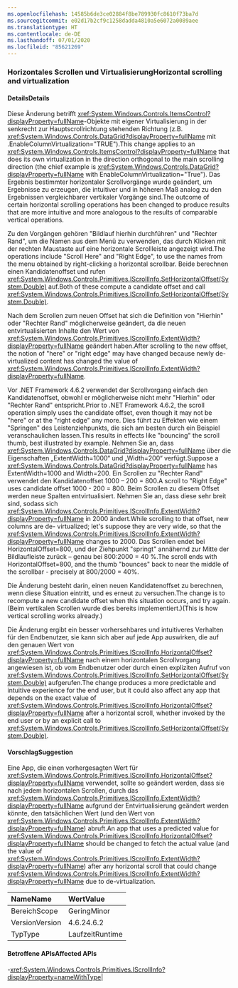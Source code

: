 ```yaml
---
ms.openlocfilehash: 14585b6de3ce02884f8be789930fc8610f73ba7d
ms.sourcegitcommit: e02d17b2cf9c1258dadda4810a5e6072a0089aee
ms.translationtype: HT
ms.contentlocale: de-DE
ms.lasthandoff: 07/01/2020
ms.locfileid: "85621269"
---
```

### <a name="horizontal-scrolling-and-virtualization"></a><span data-ttu-id="cad30-101">Horizontales Scrollen und Virtualisierung</span><span class="sxs-lookup"><span data-stu-id="cad30-101">Horizontal scrolling and virtualization</span></span>

#### <a name="details"></a><span data-ttu-id="cad30-102">Details</span><span class="sxs-lookup"><span data-stu-id="cad30-102">Details</span></span>

<span data-ttu-id="cad30-103">Diese Änderung betrifft <xref:System.Windows.Controls.ItemsControl?displayProperty=fullName>-Objekte mit eigener Virtualisierung in der senkrecht zur Hauptscrollrichtung stehenden Richtung (z.B. <xref:System.Windows.Controls.DataGrid?displayProperty=fullName> mit .EnableColumnVirtualization=&quot;TRUE&quot;).</span><span class="sxs-lookup"><span data-stu-id="cad30-103">This change applies to an <xref:System.Windows.Controls.ItemsControl?displayProperty=fullName> that does its own virtualization in the direction orthogonal to the main scrolling direction (the chief example is <xref:System.Windows.Controls.DataGrid?displayProperty=fullName> with EnableColumnVirtualization=&quot;True&quot;).</span></span>  <span data-ttu-id="cad30-104">Das Ergebnis bestimmter horizontaler Scrollvorgänge wurde geändert, um Ergebnisse zu erzeugen, die intuitiver und in höheren Maß analog zu den Ergebnissen vergleichbarer vertikaler Vorgänge sind.</span><span class="sxs-lookup"><span data-stu-id="cad30-104">The outcome of certain horizontal scrolling operations has been changed to produce results that are more intuitive and more analogous to the results of comparable vertical operations.</span></span><p/><span data-ttu-id="cad30-105">Zu den Vorgängen gehören &quot;Bildlauf hierhin durchführen&quot; und &quot;Rechter Rand&quot;, um die Namen aus dem Menü zu verwenden, das durch Klicken mit der rechten Maustaste auf eine horizontale Scrollleiste angezeigt wird.</span><span class="sxs-lookup"><span data-stu-id="cad30-105">The operations include &quot;Scroll Here&quot; and &quot;Right Edge&quot;, to use the names from the menu obtained by right-clicking a horizontal scrollbar.</span></span>  <span data-ttu-id="cad30-106">Beide berechnen einen Kandidatenoffset und rufen <xref:System.Windows.Controls.Primitives.IScrollInfo.SetHorizontalOffset(System.Double)> auf.</span><span class="sxs-lookup"><span data-stu-id="cad30-106">Both of these compute a candidate offset and call <xref:System.Windows.Controls.Primitives.IScrollInfo.SetHorizontalOffset(System.Double)>.</span></span><p/><span data-ttu-id="cad30-107">Nach dem Scrollen zum neuen Offset hat sich die Definition von &quot;Hierhin&quot; oder &quot;Rechter Rand&quot; möglicherweise geändert, da die neuen entvirtualisierten Inhalte den Wert von <xref:System.Windows.Controls.Primitives.IScrollInfo.ExtentWidth?displayProperty=fullName> geändert haben.</span><span class="sxs-lookup"><span data-stu-id="cad30-107">After scrolling to the new offset, the notion of &quot;here&quot; or &quot;right edge&quot; may have changed because newly de-virtualized content has changed the value of <xref:System.Windows.Controls.Primitives.IScrollInfo.ExtentWidth?displayProperty=fullName>.</span></span><p/><span data-ttu-id="cad30-108">Vor .NET Framework 4.6.2 verwendet der Scrollvorgang einfach den Kandidatenoffset, obwohl er möglicherweise nicht mehr &quot;Hierhin&quot; oder &quot;Rechter Rand&quot; entspricht.</span><span class="sxs-lookup"><span data-stu-id="cad30-108">Prior to .NET Framework 4.6.2, the scroll operation simply uses the candidate offset, even though it may not be &quot;here&quot; or at the &quot;right edge&quot; any more.</span></span>  <span data-ttu-id="cad30-109">Dies führt zu Effekten wie einem &quot;Springen&quot; des Leistenziehpunkts, die sich am besten durch ein Beispiel veranschaulichen lassen.</span><span class="sxs-lookup"><span data-stu-id="cad30-109">This results in effects like &quot;bouncing&quot; the scroll thumb, best illustrated by example.</span></span> <span data-ttu-id="cad30-110">Nehmen Sie an, dass <xref:System.Windows.Controls.DataGrid?displayProperty=fullName> über die Eigenschaften „ExtentWidth=1000“ und „Width=200“ verfügt.</span><span class="sxs-lookup"><span data-stu-id="cad30-110">Suppose a <xref:System.Windows.Controls.DataGrid?displayProperty=fullName> has ExtentWidth=1000 and Width=200.</span></span>  <span data-ttu-id="cad30-111">Ein Scrollen zu &quot;Rechter Rand&quot; verwendet den Kandidatenoffset 1000 – 200 = 800.</span><span class="sxs-lookup"><span data-stu-id="cad30-111">A scroll to &quot;Right Edge&quot; uses candidate offset 1000 - 200 = 800.</span></span>  <span data-ttu-id="cad30-112">Beim Scrollen zu diesem Offset werden neue Spalten entvirtualisiert. Nehmen Sie an, dass diese sehr breit sind, sodass sich <xref:System.Windows.Controls.Primitives.IScrollInfo.ExtentWidth?displayProperty=fullName> in 2000 ändert.</span><span class="sxs-lookup"><span data-stu-id="cad30-112">While scrolling to that offset, new columns are de- virtualized; let's suppose they are very wide, so that the <xref:System.Windows.Controls.Primitives.IScrollInfo.ExtentWidth?displayProperty=fullName> changes to 2000.</span></span>  <span data-ttu-id="cad30-113">Das Scrollen endet bei HorizontalOffset=800, und der Ziehpunkt &quot;springt&quot; annähernd zur Mitte der Bildlaufleiste zurück – genau bei 800:2000 = 40 %.</span><span class="sxs-lookup"><span data-stu-id="cad30-113">The scroll ends with HorizontalOffset=800, and the thumb &quot;bounces&quot; back to near the middle of the scrollbar - precisely at 800/2000 = 40%.</span></span><p/><span data-ttu-id="cad30-114">Die Änderung besteht darin, einen neuen Kandidatenoffset zu berechnen, wenn diese Situation eintritt, und es erneut zu versuchen.</span><span class="sxs-lookup"><span data-stu-id="cad30-114">The change is to recompute a new candidate offset when this situation occurs, and try again.</span></span> <span data-ttu-id="cad30-115">(Beim vertikalen Scrollen wurde dies bereits implementiert.)</span><span class="sxs-lookup"><span data-stu-id="cad30-115">(This is how vertical scrolling works already.)</span></span> <p/><span data-ttu-id="cad30-116">Die Änderung ergibt ein besser vorhersehbares und intuitiveres Verhalten für den Endbenutzer, sie kann sich aber auf jede App auswirken, die auf den genauen Wert von <xref:System.Windows.Controls.Primitives.IScrollInfo.HorizontalOffset?displayProperty=fullName> nach einem horizontalen Scrollvorgang angewiesen ist, ob vom Endbenutzer oder durch einen expliziten Aufruf von <xref:System.Windows.Controls.Primitives.IScrollInfo.SetHorizontalOffset(System.Double)> aufgerufen.</span><span class="sxs-lookup"><span data-stu-id="cad30-116">The change produces a more predictable and intuitive experience for the end user, but it could also affect any app that depends on the exact value of <xref:System.Windows.Controls.Primitives.IScrollInfo.HorizontalOffset?displayProperty=fullName> after a horizontal scroll, whether invoked by the end user or by an explicit call to <xref:System.Windows.Controls.Primitives.IScrollInfo.SetHorizontalOffset(System.Double)>.</span></span>

#### <a name="suggestion"></a><span data-ttu-id="cad30-117">Vorschlag</span><span class="sxs-lookup"><span data-stu-id="cad30-117">Suggestion</span></span>

<span data-ttu-id="cad30-118">Eine App, die einen vorhergesagten Wert für <xref:System.Windows.Controls.Primitives.IScrollInfo.HorizontalOffset?displayProperty=fullName> verwendet, sollte so geändert werden, dass sie nach jedem horizontalen Scrollen, durch das <xref:System.Windows.Controls.Primitives.IScrollInfo.ExtentWidth?displayProperty=fullName> aufgrund der Entvirtualisierung geändert werden könnte, den tatsächlichen Wert (und den Wert von <xref:System.Windows.Controls.Primitives.IScrollInfo.ExtentWidth?displayProperty=fullName>) abruft.</span><span class="sxs-lookup"><span data-stu-id="cad30-118">An app that uses a predicted value for <xref:System.Windows.Controls.Primitives.IScrollInfo.HorizontalOffset?displayProperty=fullName> should be changed to fetch the actual value (and the value of <xref:System.Windows.Controls.Primitives.IScrollInfo.ExtentWidth?displayProperty=fullName>) after any horizontal scroll that could change <xref:System.Windows.Controls.Primitives.IScrollInfo.ExtentWidth?displayProperty=fullName> due to de-virtualization.</span></span>

| <span data-ttu-id="cad30-119">Name</span><span class="sxs-lookup"><span data-stu-id="cad30-119">Name</span></span>    | <span data-ttu-id="cad30-120">Wert</span><span class="sxs-lookup"><span data-stu-id="cad30-120">Value</span></span>       |
|:--------|:------------|
| <span data-ttu-id="cad30-121">Bereich</span><span class="sxs-lookup"><span data-stu-id="cad30-121">Scope</span></span>   |<span data-ttu-id="cad30-122">Gering</span><span class="sxs-lookup"><span data-stu-id="cad30-122">Minor</span></span>|
|<span data-ttu-id="cad30-123">Version</span><span class="sxs-lookup"><span data-stu-id="cad30-123">Version</span></span>|<span data-ttu-id="cad30-124">4.6.2</span><span class="sxs-lookup"><span data-stu-id="cad30-124">4.6.2</span></span>|
|<span data-ttu-id="cad30-125">Typ</span><span class="sxs-lookup"><span data-stu-id="cad30-125">Type</span></span>|<span data-ttu-id="cad30-126">Laufzeit</span><span class="sxs-lookup"><span data-stu-id="cad30-126">Runtime</span></span>

#### <a name="affected-apis"></a><span data-ttu-id="cad30-127">Betroffene APIs</span><span class="sxs-lookup"><span data-stu-id="cad30-127">Affected APIs</span></span>

-<xref:System.Windows.Controls.Primitives.IScrollInfo?displayProperty=nameWithType></li></ul>|
